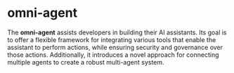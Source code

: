 # omni-agent

The **omni-agent** assists developers in building their AI assistants. Its goal is to offer a flexible framework for integrating various tools that enable the assistant to perform actions, while ensuring security and governance over those actions. Additionally, it introduces a novel approach for connecting multiple agents to create a robust multi-agent system.
